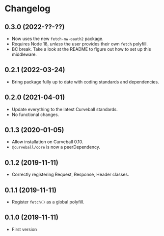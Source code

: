 Changelog
=========

0.3.0 (2022-??-??)
------------------

* Now uses the new `fetch-mw-oauth2` package.
* Requires Node 18, *unless* the user provides their own `fetch` polyfill.
* BC break. Take a look at the README to figure out how to set up this
  middleware.


0.2.1 (2022-03-24)
------------------

* Bring package fully up to date with coding standards and dependencies.


0.2.0 (2021-04-01)
------------------

* Update everything to the latest Curveball standards.
* No functional changes.


0.1.3 (2020-01-05)
------------------

*  Allow installation on Curveball 0.10.
* `@curveball/core` is now a peerDependency.

0.1.2 (2019-11-11)
------------------

* Correctly registering Request, Response, Header classes.


0.1.1 (2019-11-11)
------------------

* Register `fetch()` as a global polyfill.


0.1.0 (2019-11-11)
------------------

* First version
